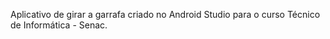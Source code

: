 Aplicativo de girar a garrafa criado no Android Studio para o curso Técnico de Informática - Senac.
